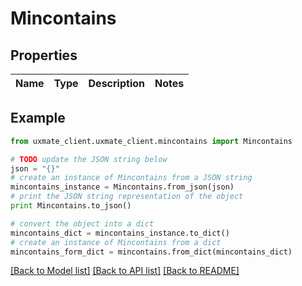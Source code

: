 # Mincontains


## Properties
Name | Type | Description | Notes
------------ | ------------- | ------------- | -------------

## Example

```python
from uxmate_client.uxmate_client.mincontains import Mincontains

# TODO update the JSON string below
json = "{}"
# create an instance of Mincontains from a JSON string
mincontains_instance = Mincontains.from_json(json)
# print the JSON string representation of the object
print Mincontains.to_json()

# convert the object into a dict
mincontains_dict = mincontains_instance.to_dict()
# create an instance of Mincontains from a dict
mincontains_form_dict = mincontains.from_dict(mincontains_dict)
```
[[Back to Model list]](../README.md#documentation-for-models) [[Back to API list]](../README.md#documentation-for-api-endpoints) [[Back to README]](../README.md)


